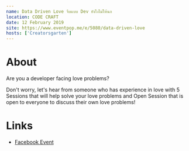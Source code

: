 ```yaml
---
name: Data Driven Love จีบแบบ Dev ยังไงไม่ให้นก
location: CODE CRAFT
date: 12 February 2019
site: https://www.eventpop.me/e/5080/data-driven-love
hosts: ['Creatorsgarten']
---
```


# About

Are you a developer facing love problems?

Don't worry, let's hear from someone who has experience in love with 5 Sessions that will help solve your love problems and Open Session that is open to everyone to discuss their own love problems!

# Links

- [Facebook Event](https://www.facebook.com/events/348223013213549/)
